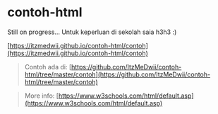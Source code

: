 # contoh-html
Still on progress...
Untuk keperluan di sekolah saia h3h3 :)

[https://itzmedwii.github.io/contoh-html/contoh](https://itzmedwii.github.io/contoh-html/contoh)


> Contoh ada di: [https://github.com/ItzMeDwii/contoh-html/tree/master/contoh](https://github.com/ItzMeDwii/contoh-html/tree/master/contoh)

> More info: [https://www.w3schools.com/html/default.asp](https://www.w3schools.com/html/default.asp)
